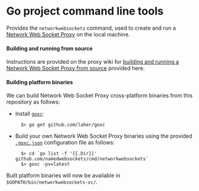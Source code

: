 # Go project command line tools

Provides the `networkwebsockets` command, used to create and run a [Network Web Socket Proxy](https://github.com/namedwebsockets/networkwebsockets) on the local machine.

#### Building and running from source

Instructions are provided on the proxy wiki for [building and running a Network Web Socket Proxy from source](https://github.com/namedwebsockets/networkwebsockets/wiki/Building-a-Network-Web-Socket-Proxy-from-Source) provided here.

#### Building platform binaries

We can build Network Web Socket Proxy cross-platform binaries from this repository as follows:

* Install [`goxc`](https://github.com/laher/goxc):

        $> go get github.com/laher/goxc

* Build your own Network Web Socket Proxy binaries using the provided [`.goxc.json`](https://github.com/namedwebsockets/cmd/blob/master/networkwebsockets/.goxc.json) configuration file as follows:

        $> cd `go list -f '{{.Dir}}' github.com/namedwebsockets/cmd/networkwebsockets`
        $> goxc -pv=latest

Built platform binaries will now be available in `$GOPATH/bin/networkwebsockets-xc/`.
